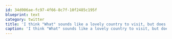 ```yaml
---
id: 34d006ae-fc97-4f66-8c7f-10f2485c195f
blueprint: text
category: twitter
title: 'I think "What" sounds like a lovely country to visit, but does anyone know if they speak English in "What"?'
caption: 'I think "What" sounds like a lovely country to visit, but does anyone know if they speak English in "What"?'
---
```

